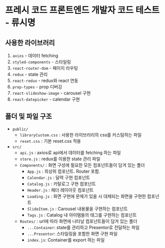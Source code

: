 # 프레시 코드 프론트엔드 개발자 코드 테스트 - 류시명

## 사용한 라이브러리

1. `axios` - 데이터 fetching 
2. `styled-components` - 스타일링
3. `react-router-dom` - 페이지 라우팅
4. `redux` - state 관리
5. `react-redux` - redux와 react 연동
6. `prop-types` - prop 디버깅
7. `react-slideshow-image` - carousel 구현
8. `react-datepicker` - calendar 구현

## 폴더 및 파일 구조

- `public/`
  - `libraryCustom.css` : 사용한 라이브러리의 css를 커스텀하는 파일
  - `reset.css` : 기본 reset.css 적용
- `src/`
  - `api.js` : axios로 api에서 데이터를 fetching 하는 파일
  - `store.js` : redux를 이용한 state 관리 파일
  - `Components/` : 화면 구성에 필요한 모든 컴포넌트들이 담겨 있는 폴더
    - `App.js` : 최상위 컴포넌트. Router 포함.
    - `Calendar.js` : 달력 구현 컴포넌트
    - `Catalog.js` : 카탈로그 구현 컴포넌트
    - `Header.js` : 헤더 레이아웃 컴포넌트
    - `Loading.js` : 화면 구현에 문제가 있을 시 대체되는 화면을 구현한 컴포넌트
    - `SlideItem.js` : Carousel 내용물을 구현하는 컴포넌트
    - `Tags.js` : Catalog 내 아이템들의 태그를 구현하는 컴포넌트
  - `Routes/` : url에 따라 화면에 나타날 컴포넌트들이 담겨 있는 폴더
    - `...Container`: state를 관리하고 Presentor로 전달하는 파일
    - `...Presentor`: 스타일링을 포함한 화면 구현 파일
    - `index.js`: Container를 export 하는 파일